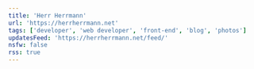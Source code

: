 ```yaml
---
title: 'Herr Herrmann'
url: 'https://herrherrmann.net'
tags: ['developer', 'web developer', 'front-end', 'blog', 'photos']
updatesFeed: 'https://herrherrmann.net/feed/'
nsfw: false
rss: true
---
```

